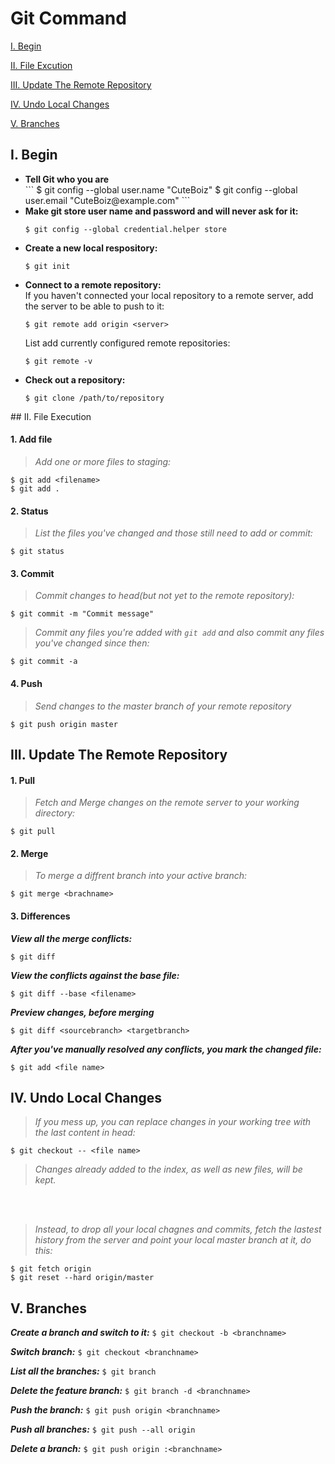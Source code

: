 # Git Command

[I. Begin](https://github.com/CuteBoiz/Ubuntu/blob/master/Git-bash/Git.md#i-begin)

[II. File Excution](https://github.com/CuteBoiz/Ubuntu/blob/master/Git-bash/Git.md#ii-file-execution)

[III. Update The Remote Repository](https://github.com/CuteBoiz/Ubuntu/blob/master/Git-bash/Git.md#iii-update-the-remote-repository)

[IV. Undo Local Changes](https://github.com/CuteBoiz/Ubuntu/blob/master/Git-bash/Git.md#iv-undo-local-changes)

[V. Branches](https://github.com/CuteBoiz/Ubuntu/blob/master/Git-bash/Git.md#v-branches)

## I. Begin
<ul>
<li><b> Tell Git who you are </b></li>
```
$ git config --global user.name "CuteBoiz"
$ git config --global user.email "CuteBoiz@example.com"
```

<li><b> Make git store user name and password and will never ask for it: </b></li>

```
$ git config --global credential.helper store
```

<li><b> Create a new local respository: </b></li>

```
$ git init
```

<li><b> Connect to a remote repository: </b></li>
If you haven't connected your local repository to a remote server, add the server to be able to push to it:

```
$ git remote add origin <server>
```

List add currently configured remote repositories:

```
$ git remote -v
```

<li><b> Check out a repository: </b></li>

```
$ git clone /path/to/repository
```
</ul>
## II. File Execution

#### 1. Add file
>*Add one or more files to staging:*

```
$ git add <filename>
$ git add .
```

#### 2. Status
>*List the files you've changed and those still need to add or commit:*

```
$ git status
```

#### 3. Commit
>*Commit changes to head(but not yet to the remote repository):*

```
$ git commit -m "Commit message"
```

>*Commit any files you're added with `git add` and also commit any files you've changed since then:*

```
$ git commit -a
```


#### 4. Push
>*Send changes to the master branch of your remote repository*

```
$ git push origin master
```


## III. Update The Remote Repository

#### 1. Pull 
>*Fetch and Merge changes on the remote server to your working directory:*

```
$ git pull
```

#### 2. Merge
>*To merge a diffrent branch into your active branch:*

```
$ git merge <brachname>
```

#### 3. Differences
***View all the merge conflicts:***
```
$ git diff
```

***View the conflicts against the base file:***
```
$ git diff --base <filename>
```

***Preview changes, before merging***
```
$ git diff <sourcebranch> <targetbranch>
```

***After you've manually resolved any conflicts, you mark the changed file:***
```
$ git add <file name>
```

## IV. Undo Local Changes
>*If you mess up, you can replace changes in your working tree with the last content in head:*

```
$ git checkout -- <file name>
```
>*Changes already added to the index, as well as new files, will be kept.*
</br>
</br>

>*Instead, to drop all your local chagnes and commits, fetch the lastest history from the server and point your local master branch at it, do this:*
```
$ git fetch origin
$ git reset --hard origin/master
```
## V. Branches

***Create a branch and switch to it:***
`$ git checkout -b <branchname> ` 

***Switch branch:***
`$ git checkout <branchname> `

***List all the branches:***
`$ git branch`

***Delete the feature branch:***
`$ git branch -d <branchname> `

***Push the branch:***
`$ git push origin <branchname> `

***Push all branches:***
`$ git push --all origin `

***Delete a branch:***
`$ git push origin :<branchname>`




